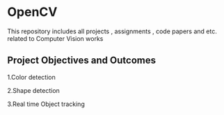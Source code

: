 # OpenCV

This repository includes all projects , assignments , code papers and etc. related to Computer Vision works


## Project Objectives and Outcomes

1.Color detection

2.Shape detection

3.Real time Object tracking



